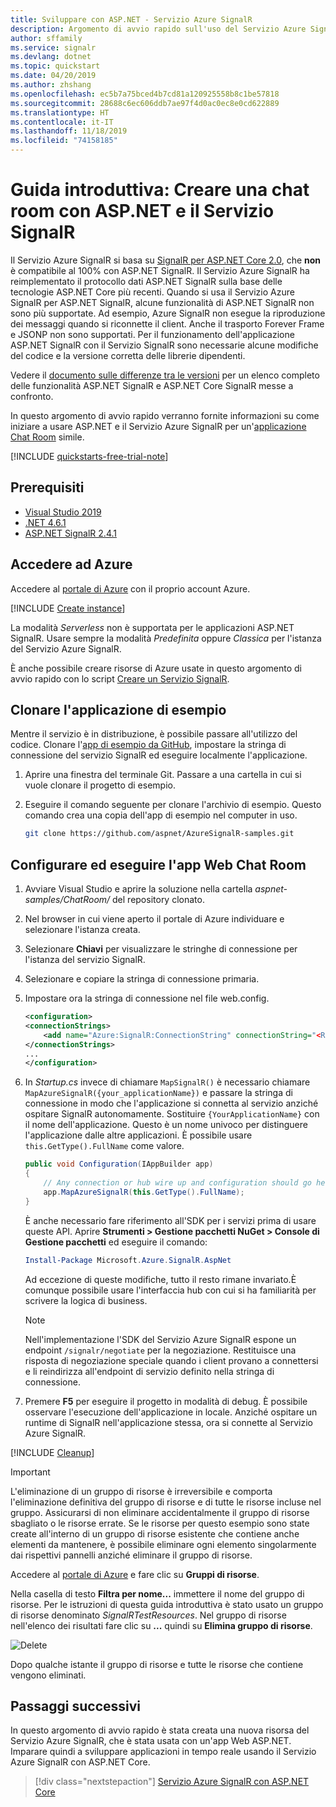 ```yaml
---
title: Sviluppare con ASP.NET - Servizio Azure SignalR
description: Argomento di avvio rapido sull'uso del Servizio Azure SignalR per la creazione di una chat room con il framework ASP.NET.
author: sffamily
ms.service: signalr
ms.devlang: dotnet
ms.topic: quickstart
ms.date: 04/20/2019
ms.author: zhshang
ms.openlocfilehash: ec5b7a75bced4b7cd81a120925558b8c1be57818
ms.sourcegitcommit: 28688c6ec606ddb7ae97f4d0ac0ec8e0cd622889
ms.translationtype: HT
ms.contentlocale: it-IT
ms.lasthandoff: 11/18/2019
ms.locfileid: "74158185"
---
```

# <a name="quickstart-create-a-chat-room-with-aspnet-and-signalr-service"></a>Guida introduttiva: Creare una chat room con ASP.NET e il Servizio SignalR

Il Servizio Azure SignalR si basa su [SignalR per ASP.NET Core 2.0](https://docs.microsoft.com/aspnet/core/signalr/introduction), che **non** è compatibile al 100% con ASP.NET SignalR. Il Servizio Azure SignalR ha reimplementato il protocollo dati ASP.NET SignalR sulla base delle tecnologie ASP.NET Core più recenti. Quando si usa il Servizio Azure SignalR per ASP.NET SignalR, alcune funzionalità di ASP.NET SignalR non sono più supportate. Ad esempio, Azure SignalR non esegue la riproduzione dei messaggi quando si riconnette il client. Anche il trasporto Forever Frame e JSONP non sono supportati. Per il funzionamento dell'applicazione ASP.NET SignalR con il Servizio SignalR sono necessarie alcune modifiche del codice e la versione corretta delle librerie dipendenti. 

Vedere il [documento sulle differenze tra le versioni](https://docs.microsoft.com/aspnet/core/signalr/version-differences?view=aspnetcore-2.2) per un elenco completo delle funzionalità ASP.NET SignalR e ASP.NET Core SignalR messe a confronto.

In questo argomento di avvio rapido verranno fornite informazioni su come iniziare a usare ASP.NET e il Servizio Azure SignalR per un'[applicazione Chat Room](./signalr-quickstart-dotnet-core.md) simile.


[!INCLUDE [quickstarts-free-trial-note](../../includes/quickstarts-free-trial-note.md)]
## <a name="prerequisites"></a>Prerequisiti

* [Visual Studio 2019](https://visualstudio.microsoft.com/downloads/)
* [.NET 4.6.1](https://www.microsoft.com/net/download/windows)
* [ASP.NET SignalR 2.4.1](https://www.nuget.org/packages/Microsoft.AspNet.SignalR/)

## <a name="sign-in-to-azure"></a>Accedere ad Azure

Accedere al [portale di Azure](https://portal.azure.com/) con il proprio account Azure.

[!INCLUDE [Create instance](includes/signalr-quickstart-create-instance.md)]

La modalità *Serverless* non è supportata per le applicazioni ASP.NET SignalR. Usare sempre la modalità *Predefinita* oppure *Classica* per l'istanza del Servizio Azure SignalR.

È anche possibile creare risorse di Azure usate in questo argomento di avvio rapido con lo script [Creare un Servizio SignalR](scripts/signalr-cli-create-service.md).

## <a name="clone-the-sample-application"></a>Clonare l'applicazione di esempio

Mentre il servizio è in distribuzione, è possibile passare all'utilizzo del codice. Clonare l'[app di esempio da GitHub](https://github.com/aspnet/AzureSignalR-samples/tree/master/aspnet-samples/ChatRoom), impostare la stringa di connessione del servizio SignalR ed eseguire localmente l'applicazione.

1. Aprire una finestra del terminale Git. Passare a una cartella in cui si vuole clonare il progetto di esempio.

1. Eseguire il comando seguente per clonare l'archivio di esempio. Questo comando crea una copia dell'app di esempio nel computer in uso.

    ```bash
    git clone https://github.com/aspnet/AzureSignalR-samples.git
    ```

## <a name="configure-and-run-chat-room-web-app"></a>Configurare ed eseguire l'app Web Chat Room

1. Avviare Visual Studio e aprire la soluzione nella cartella *aspnet-samples/ChatRoom/* del repository clonato.

1. Nel browser in cui viene aperto il portale di Azure individuare e selezionare l'istanza creata.

1. Selezionare **Chiavi** per visualizzare le stringhe di connessione per l'istanza del servizio SignalR.

1. Selezionare e copiare la stringa di connessione primaria.

1. Impostare ora la stringa di connessione nel file web.config.

    ```xml
    <configuration>
    <connectionStrings>
        <add name="Azure:SignalR:ConnectionString" connectionString="<Replace By Your Connection String>"/>
    </connectionStrings>
    ...
    </configuration>
    ```

1. In *Startup.cs* invece di chiamare `MapSignalR()` è necessario chiamare `MapAzureSignalR({your_applicationName})` e passare la stringa di connessione in modo che l'applicazione si connetta al servizio anziché ospitare SignalR autonomamente. Sostituire `{YourApplicationName}` con il nome dell'applicazione. Questo è un nome univoco per distinguere l'applicazione dalle altre applicazioni. È possibile usare `this.GetType().FullName` come valore.

    ```cs
    public void Configuration(IAppBuilder app)
    {
        // Any connection or hub wire up and configuration should go here
        app.MapAzureSignalR(this.GetType().FullName);
    }
    ```

    È anche necessario fare riferimento all'SDK per i servizi prima di usare queste API. Aprire **Strumenti > Gestione pacchetti NuGet > Console di Gestione pacchetti** ed eseguire il comando:

    ```powershell
    Install-Package Microsoft.Azure.SignalR.AspNet
    ```

    Ad eccezione di queste modifiche, tutto il resto rimane invariato.È comunque possibile usare l'interfaccia hub con cui si ha familiarità per scrivere la logica di business.

    > [!NOTE]
    > Nell'implementazione l'SDK del Servizio Azure SignalR espone un endpoint `/signalr/negotiate` per la negoziazione. Restituisce una risposta di negoziazione speciale quando i client provano a connettersi e li reindirizza all'endpoint di servizio definito nella stringa di connessione.

1. Premere **F5** per eseguire il progetto in modalità di debug. È possibile osservare l'esecuzione dell'applicazione in locale. Anziché ospitare un runtime di SignalR nell'applicazione stessa, ora si connette al Servizio Azure SignalR.

[!INCLUDE [Cleanup](includes/signalr-quickstart-cleanup.md)]



> [!IMPORTANT]
> L'eliminazione di un gruppo di risorse è irreversibile e comporta l'eliminazione definitiva del gruppo di risorse e di tutte le risorse incluse nel gruppo. Assicurarsi di non eliminare accidentalmente il gruppo di risorse sbagliato o le risorse errate. Se le risorse per questo esempio sono state create all'interno di un gruppo di risorse esistente che contiene anche elementi da mantenere, è possibile eliminare ogni elemento singolarmente dai rispettivi pannelli anziché eliminare il gruppo di risorse.
> 
> 

Accedere al [portale di Azure](https://portal.azure.com) e fare clic su **Gruppi di risorse**.

Nella casella di testo **Filtra per nome...** immettere il nome del gruppo di risorse. Per le istruzioni di questa guida introduttiva è stato usato un gruppo di risorse denominato *SignalRTestResources*. Nel gruppo di risorse nell'elenco dei risultati fare clic su **...** quindi su **Elimina gruppo di risorse**.

   
![Delete](./media/signalr-quickstart-dotnet-core/signalr-delete-resource-group.png)

Dopo qualche istante il gruppo di risorse e tutte le risorse che contiene vengono eliminati.

## <a name="next-steps"></a>Passaggi successivi

In questo argomento di avvio rapido è stata creata una nuova risorsa del Servizio Azure SignalR, che è stata usata con un'app Web ASP.NET. Imparare quindi a sviluppare applicazioni in tempo reale usando il Servizio Azure SignalR con ASP.NET Core.

> [!div class="nextstepaction"]
> [Servizio Azure SignalR con ASP.NET Core](./signalr-quickstart-dotnet-core.md)
